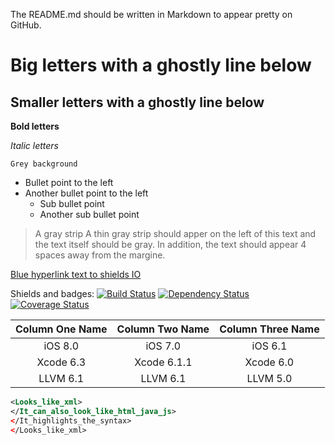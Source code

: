 The README.md should be written in Markdown to appear pretty on GitHub.

# Big letters with a ghostly line below

## Smaller letters with a ghostly line below

**Bold letters**

*Italic letters*

`Grey background`

* Bullet point to the left
* Another bullet point to the left
    * Sub bullet point
    * Another sub bullet point

> A gray strip
A thin gray strip should apper on the left of this text and the text itself should be gray. In addition,
the text should appear 4 spaces away from the margine.

[Blue hyperlink text to shields IO](https://github.com/badges/shields)

Shields and badges:
[![Build Status](http://img.shields.io/travis/badges/badgerbadgerbadger.svg?style=flat-square)](https://travis-ci.org/badges/badgerbadgerbadger)
[![Dependency Status](http://img.shields.io/gemnasium/badges/badgerbadgerbadger.svg?style=flat-square)](https://gemnasium.com/badges/badgerbadgerbadger)
[![Coverage Status](http://img.shields.io/coveralls/badges/badgerbadgerbadger.svg?style=flat-square)](https://coveralls.io/r/badges/badgerbadgerbadger)

| Column One Name	| Column Two Name	| Column Three Name	|
|:--------------------:	|:-------------------------------:	|:--------------------------------:	|
|       iOS 8.0        	|            iOS 7.0             	|             iOS 6.1              	|
|     Xcode 6.3      	|          Xcode 6.1.1            	|           Xcode 6.0            	|
|      LLVM 6.1        	|             LLVM 6.1            	|             LLVM 5.0             	|

```xml
<Looks_like_xml>
</It_can_also_look_like_html_java_js>
</It_highlights_the_syntax>
</Looks_like_xml>
```
